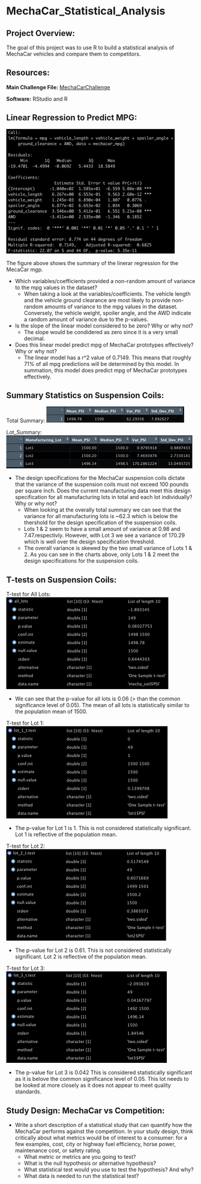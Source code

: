 # MechaCar_Statistical_Analysis

## Project Overview:

The goal of this project was to use R to build a statistical analysis of MechaCar vehicles and compare them to competitors.

## Resources:

**Main Challenge File:** [MechaCarChallenge](https://github.com/matthubb17/MechaCar_Statistical_Analysis/blob/main/MechaCarChallenge.RScript.R)

**Software:** RStudio and R


## Linear Regression to Predict MPG:

![Deliverable 1](https://github.com/matthubb17/MechaCar_Statistical_Analysis/blob/main/Module%2015_Deliverable%201.png)

The figure above shows the summary of the linerar regression for the MecaCar mgp.

*	Which variables/coefficients provided a non-random amount of variance to the mpg values in the dataset?
	*	When taking a look at the variables/coefficients. The vehicle length and the vehicle ground clearance are most likely to provide non-random amounts of variance to the mpg values in the dataset. Conversely, the vehicle weight, spoiler angle, and the AWD indicate a random amount of variance due to the p-values.  
*	Is the slope of the linear model considered to be zero? Why or why not?
	*	The slope would be condidered as zero since it is a very small decimal.  
*	Does this linear model predict mpg of MechaCar prototypes effectively? Why or why not?
	* The linear model has a r^2 value of 0.7149. This means that roughly 71% of all mpg predictions will be determined by this model. In summation, this model does predict mpg of MechaCar prototypes effectively. 


## Summary Statistics on Suspension Coils:

Total Summary:
![Deliverable 2.1](https://github.com/matthubb17/MechaCar_Statistical_Analysis/blob/main/Module%2015_Deliverable%202.1.png)


Lot_Summary:
![Deliverable 2.2](https://github.com/matthubb17/MechaCar_Statistical_Analysis/blob/main/Module%2015_Deliverable%202.2.png)

*	The design specifications for the MechaCar suspension coils dictate that the variance of the suspension coils must not exceed 100 pounds per square inch. Does the current manufacturing data meet this design specification for all manufacturing lots in total and each lot individually? Why or why not?
	*	When looking at the overally total summary we can see that the variance for all manufacturing lots is ~62.3 which is below the thershold for the design specification of the suspension coils.
	*	Lots 1 & 2 seem to have a small amount of variance at 0.98 and 7.47.respectivly. However, with Lot 3 we see a variance of 170.29 which is well over the design specification threshold.
	*	The overall variance is skewed by the two small variance of Lots 1 & 2. As you can see in the charts above, only Lots 1 & 2 meet the design specifications for the suspension coils.


## T-tests on Suspension Coils:

T-test for All Lots:
![Deliverable 3.1](https://github.com/matthubb17/MechaCar_Statistical_Analysis/blob/main/Module%2015_Deliverable%203.1.png)
*	We can see that the p-value for all lots is 0.06 (> than the common significance level of 0.05). The mean of all lots is statistically similar to the population mean of 1500.

T-test for Lot 1:
![Deliverable 3.2](https://github.com/matthubb17/MechaCar_Statistical_Analysis/blob/main/Module%2015_Deliverable%203.2.png)
*	The p-value for Lot 1 is 1. This is not considered statistically significant. Lot 1 is reflective of the population mean.

T-test for Lot 2:
![Deliverable 3.3](https://github.com/matthubb17/MechaCar_Statistical_Analysis/blob/main/Module%2015_Deliverable%203.3.png)
*	The p-value for Lot 2 is 0.61. This is not considered statistically significant. Lot 2 is reflective of the population mean.

T-test for Lot 3:
![Deliverable 3.4](https://github.com/matthubb17/MechaCar_Statistical_Analysis/blob/main/Module%2015_Deliverable%203.4.png)
*	The p-value for Lot 3 is 0.042 This is considered statistically significant as it is belove the common significance level of 0.05. This lot needs to be looked at more closely as it does not appear to meet quality standards.

## Study Design: MechaCar vs Competition:

*	Write a short description of a statistical study that can quantify how the MechaCar performs against the competition. In your study design, think critically about what metrics would be of interest to a consumer: for a few examples, cost, city or highway fuel efficiency, horse power, maintenance cost, or safety rating.
	*	What metric or metrics are you going to test?
	*	What is the null hypothesis or alternative hypothesis?
	*	What statistical test would you use to test the hypothesis? And why?
	*	What data is needed to run the statistical test?
